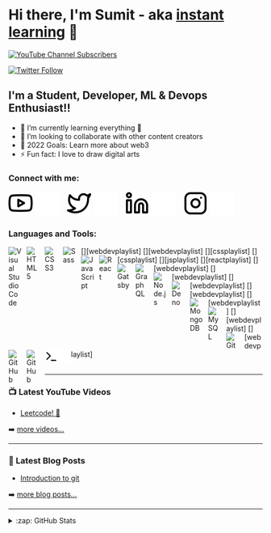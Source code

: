 # Hi there, I'm Sumit - aka [instant learning][youtube] 👋 

[![YouTube Channel Subscribers](https://img.shields.io/youtube/channel/subscribers/UCPIXa3qnZ4GRpZGxNa5SR5Q?logo=youtube&logoColor=red&style=for-the-badge)][youtube]

[![Twitter Follow](https://img.shields.io/twitter/follow/SumitSah_Jr?color=1DA1F2&logo=twitter&style=for-the-badge)](https://twitter.com/intent/follow?original_referer=https://github.com/SumitSah_Jr&screen_name=SumitSah_jr)



## I'm a Student, Developer, ML & Devops Enthusiast!!

- 🌱 I’m currently learning everything 🤣
- 👯 I’m looking to collaborate with other content creators
- 🥅 2022 Goals: Learn more about web3
- ⚡ Fun fact: I love to draw digital arts


### Connect with me:

[![website](./img/youtube-light.svg)](shorturl.at/cuJLO#gh-light-mode-only)
[![website](./img/youtube-dark.svg)](shorturl.at/cuJLO#gh-dark-mode-only)
&nbsp;&nbsp;
[![website](./img/twitter-light.svg)](https://twitter.com/SumitSah_Jr#gh-light-mode-only)
[![website](./img/twitter-dark.svg)](https://twitter.com/SumitSah_Jr#gh-dark-mode-only)
&nbsp;&nbsp;
[![website](./img/linkedin-light.svg)](https://www.linkedin.com/in/sumit-prasad-sah/#gh-light-mode-only)
[![website](./img/linkedin-dark.svg)](https://www.linkedin.com/in/sumit-prasad-sah/#gh-dark-mode-only)
&nbsp;&nbsp;
[![website](./img/instagram-light.svg)](https://www.instagram.com/sumitsah_jr/#gh-light-mode-only)
[![website](./img/instagram-dark.svg)](https://www.instagram.com/sumitsah_jr/#gh-dark-mode-only)

### Languages and Tools:

[<img align="left" alt="Visual Studio Code" width="26px" src="https://cdn.jsdelivr.net/gh/devicons/devicon/icons/vscode/vscode-original.svg" style="padding-right:10px;" />][webdevplaylist]
[<img align="left" alt="HTML5" width="26px" src="https://cdn.jsdelivr.net/gh/devicons/devicon/icons/html5/html5-original.svg" style="padding-right:10px;" />][webdevplaylist]
[<img align="left" alt="CSS3" width="26px" src="https://cdn.jsdelivr.net/gh/devicons/devicon/icons/css3/css3-original.svg" style="padding-right:10px;" />][cssplaylist]
[<img align="left" alt="Sass" width="26px" src="https://cdn.jsdelivr.net/gh/devicons/devicon/icons/sass/sass-original.svg" style="padding-right:10px;" />][cssplaylist]
[<img align="left" alt="JavaScript" width="26px" src="https://cdn.jsdelivr.net/gh/devicons/devicon/icons/javascript/javascript-original.svg" style="padding-right:10px;" />][jsplaylist]
[<img align="left" alt="React" width="26px" src="https://cdn.jsdelivr.net/gh/devicons/devicon/icons/react/react-original.svg" style="padding-right:10px;" />][reactplaylist]
[<img align="left" alt="Gatsby" width="26px" src="https://cdn.jsdelivr.net/gh/devicons/devicon/icons/gatsby/gatsby-original.svg" style="padding-right:10px;" />][webdevplaylist]
[<img align="left" alt="GraphQL" width="26px" src="https://cdn.jsdelivr.net/gh/devicons/devicon/icons/graphql/graphql-plain.svg" style="padding-right:10px;" />][webdevplaylist]
[<img align="left" alt="Node.js" width="26px" src="https://cdn.jsdelivr.net/gh/devicons/devicon/icons/nodejs/nodejs-original.svg" style="padding-right:10px;" />][webdevplaylist]
[<img align="left" alt="Deno" width="26px" src="./img/deno-light.svg" style="padding-right:10px;" />][webdevplaylist]
[<img align="left" alt="MongoDB" width="26px" src="https://cdn.jsdelivr.net/gh/devicons/devicon/icons/mongodb/mongodb-original.svg" style="padding-right:10px;" />][webdevplaylist]
[<img align="left" alt="MySQL" width="26px" src="https://cdn.jsdelivr.net/gh/devicons/devicon/icons/mysql/mysql-original.svg" style="padding-right:10px;" />][webdevplaylist]
[<img align="left" alt="Git" width="26px" src="https://cdn.jsdelivr.net/gh/devicons/devicon/icons/git/git-original.svg" style="padding-right:10px;" />][webdevplaylist]
[<img align="left" alt="GitHub" width="26px" src="https://user-images.githubusercontent.com/3369400/139447912-e0f43f33-6d9f-45f8-be46-2df5bbc91289.png" style="padding-right:10px;" />](https://www.youtube.com/playlist?list=PLkwxH9e_vrAJ0WbEsFA9W3I1W-g_BTsbt#gh-dark-mode-only)
[<img align="left" alt="GitHub" width="26px" src="https://user-images.githubusercontent.com/3369400/139448065-39a229ba-4b06-434b-bc67-616e2ed80c8f.png" style="padding-right:10px;" />](https://www.youtube.com/playlist?list=PLkwxH9e_vrAJ0WbEsFA9W3I1W-g_BTsbt#gh-light-mode-only)
[<img align="left" alt="Terminal" width="26px" src="./img/terminal-light.svg" />](https://www.youtube.com/playlist?list=PLkwxH9e_vrAJ0WbEsFA9W3I1W-g_BTsbt#gh-light-mode-only)
[<img align="left" alt="Terminal" width="26px" src="./img/terminal-dark.svg" />](https://www.youtube.com/playlist?list=PLkwxH9e_vrAJ0WbEsFA9W3I1W-g_BTsbt#gh-dark-mode-only)
<br />
<br />

---

### 📺 Latest YouTube Videos

<!-- YOUTUBE:START -->
- [Leetcode! 🤯](https://www.youtube.com/channel/UCPIXa3qnZ4GRpZGxNa5SR5Q/playlists)
<!-- YOUTUBE:END -->

➡️ [more videos...](https://www.youtube.com/channel/UCPIXa3qnZ4GRpZGxNa5SR5Q/featured)

---

### 📕 Latest Blog Posts

<!-- BLOG-POST-LIST:START -->
- [Introduction to git](https://medium.com/@er.sumitsah/introduction-to-git-30abde567749)
<!-- BLOG-POST-LIST:END -->

➡️ [more blog posts...](https://medium.com/@er.sumitsah)

---



<details>
  <summary>:zap: GitHub Stats</summary>

  <img align="left" alt="Sumit's GitHub Stats" src="https://github-readme-stats.vercel.app/api?username=Sumitsah0&show_icons=true&hide_border=false&title_color=ff652f&icon_color=FFE400&bg_color=09131B&text_color=ffffff&border_color=0c1a25%22" />

</details>

[twitter]: https://twitter.com/SumitSah_Jr
[youtube]: https://www.youtube.com/channel/UCPIXa3qnZ4GRpZGxNa5SR5Q/featured
[instagram]: https://www.instagram.com/sumitsah_jr/
[linkedin]: https://www.linkedin.com/in/sumit-prasad-sah/
